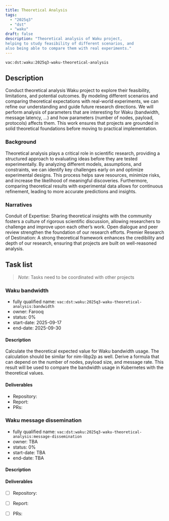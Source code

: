 ```yaml
---
title: Theoretical Analysis
tags:
  - "2025q3"
  - "dst"
  - "waku"
draft: false
description: "Theoretical analysis of Waku project, 
helping to study feasibility of different scenarios, and 
also being able to compare them with real experiments."
---
```


`vac:dst:waku:2025q3-waku-theoretical-analysis`

## Description
Conduct theoretical analysis Waku project
to explore their feasibility, limitations, and potential outcomes.
By modeling different scenarios and comparing theoretical expectations
with real-world experiments, we can refine our understanding
and guide future research directions.
We will perform analysis of parameters that are
interesting for Waku (bandwidth, message latency, ...) and how
parameters (number of nodes, payload, protocols) affects them.
This work ensures that projects are grounded in solid theoretical foundations
before moving to practical implementation.

### Background
Theoretical analysis plays a critical role in scientific research,
providing a structured approach to evaluating ideas before they are tested experimentally. 
By analyzing different models, assumptions, and constraints, 
we can identify key challenges early on and optimize experimental designs.
This process helps save resources, minimize risks, 
and increase the likelihood of meaningful discoveries. 
Furthermore, comparing theoretical results with experimental data
allows for continuous refinement, leading to more accurate predictions and insights.

### Narratives
Conduit of Expertise: Sharing theoretical insights with the community 
fosters a culture of rigorous scientific discussion, 
allowing researchers to challenge and improve upon each other’s work.
Open dialogue and peer review strengthen the foundation of our research efforts.
Premier Research of Destination: A strong theoretical framework
enhances the credibility and depth of our research, 
ensuring that projects are built on well-reasoned analysis.


## Task list

> *Note*: Tasks need to be coordinated with other projects

### Waku bandwidth

* fully qualified name: `vac:dst:waku:2025q3-waku-theoretical-analysis:bandwidth`
* owner: Farooq
* status: 0%
* start-date: 2025-09-17
* end-date: 2025-09-30

#### Description
Calculate the theoretical expected value for Waku bandwidth usage. 
The calculation should be similar for nim-libp2p as well.
Derive a formula that can depend on the number of nodes, 
payload size, and message rate. This result will be used to compare the bandwidth usage
in Kubernetes with the theoretical values. 

#### Deliverables
- Repository:
- Report:
- PRs: 

### Waku message dissemination

* fully qualified name: `vac:dst:waku:2025q3-waku-theoretical-analysis:message-dissemination`
* owner: TBA
* status: 0%
* start-date: TBA
* end-date: TBA

#### Description


#### Deliverables
- [ ] Repository:
- [ ] Report:
- [ ] PRs: 

